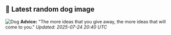## 🐶 Latest random dog image
![Dog](https://images.dog.ceo/breeds/mastiff-english/1.jpg)
**Advice:** "The more ideas that you give away, the more ideas that will come to you."
*Updated: 2025-07-24 20:40 UTC*
